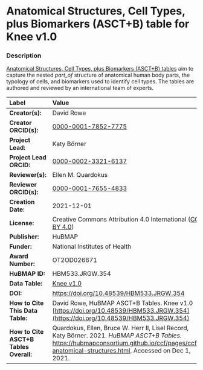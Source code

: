 # Anatomical Structures, Cell Types, plus Biomarkers (ASCT+B) table for Knee v1.0

### Description
[Anatomical Structures, Cell Types, plus Biomarkers (ASCT+B) tables](https://hubmapconsortium.github.io/ccf/pages/ccf-anatomical-structures.html) aim to capture the nested *part_of* structure of anatomical human body parts, the typology of cells, and biomarkers used to identify cell types. The tables are authored and reviewed by an international team of experts.

| Label | Value |
| :------------- |:-------------|
| **Creator(s):** | David Rowe |
| **Creator ORCID(s):** | [0000-0001-7852-7775](https://orcid.org/0000-0001-7852-7775) |
| **Project Lead:** | Katy B&ouml;rner |
| **Project Lead ORCID:** | [0000-0002-3321-6137](https://orcid.org/0000-0002-3321-6137) |
| **Reviewer(s):** | Ellen M. Quardokus |
| **Reviewer ORCID(s):** |[0000-0001-7655-4833](https://orcid.org/0000-0001-7655-4833) |
| **Creation Date:** | 2021-12-01 |
| **License:** | Creative Commons Attribution 4.0 International ([CC BY 4.0](https://creativecommons.org/licenses/by/4.0/)) |
| **Publisher:** | HuBMAP |
| **Funder:** | National Institutes of Health |
| **Award Number:** | OT2OD026671 |
| **HuBMAP ID:** | HBM533.JRGW.354 |
| **Data Table:** | [Knee v1.0](https://hubmapconsortium.github.io/ccf-releases/v1.1/asct-b/ASCT-B_VH_Knee.csv)  |
| **DOI:** | https://doi.org/10.48539/HBM533.JRGW.354 |
| **How to Cite This Data Table:** | David Rowe, HuBMAP ASCT+B Tables. Knee v1.0 [https://doi.org/10.48539/HBM533.JRGW.354](https://doi.org/10.48539/HBM533.JRGW.354) |
| **How to Cite ASCT+B Tables Overall:** | Quardokus, Ellen, Bruce W. Herr II, Lisel Record, Katy B&ouml;rner. 2021. *HuBMAP ASCT+B Tables*. https://hubmapconsortium.github.io/ccf/pages/ccf-anatomical-structures.html. Accessed on Dec 1, 2021. |
